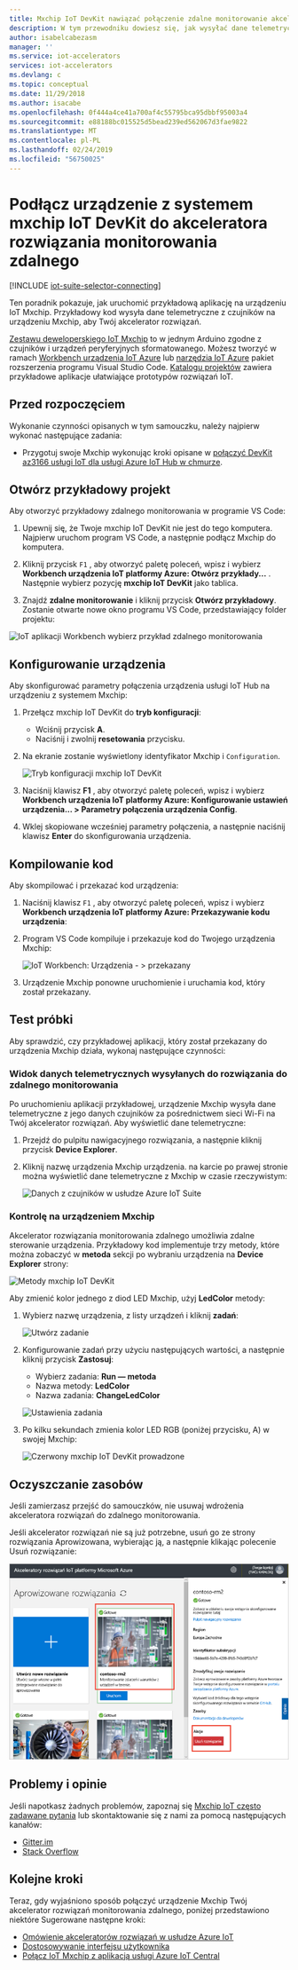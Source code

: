 ```yaml
---
title: Mxchip IoT DevKit nawiązać połączenie zdalne monitorowanie akcelerator rozwiązań — Azure | Dokumentacja firmy Microsoft
description: W tym przewodniku dowiesz się, jak wysyłać dane telemetryczne z czujników na urządzeniu IoT DevKit az3166 usługi do monitorowania zdalnego akcelerator rozwiązań do monitorowania i wizualizacji.
author: isabelcabezasm
manager: ''
ms.service: iot-accelerators
services: iot-accelerators
ms.devlang: c
ms.topic: conceptual
ms.date: 11/29/2018
ms.author: isacabe
ms.openlocfilehash: 0f444a4ce41a700af4c55795bca95dbbf95003a4
ms.sourcegitcommit: e88188bc015525d5bead239ed562067d3fae9822
ms.translationtype: MT
ms.contentlocale: pl-PL
ms.lasthandoff: 02/24/2019
ms.locfileid: "56750025"
---
```

# <a name="connect-an-iot-devkit-device-to-the-remote-monitoring-solution-accelerator"></a>Podłącz urządzenie z systemem mxchip IoT DevKit do akceleratora rozwiązania monitorowania zdalnego

[!INCLUDE [iot-suite-selector-connecting](../../includes/iot-suite-selector-connecting.md)]

Ten poradnik pokazuje, jak uruchomić przykładową aplikację na urządzeniu IoT Mxchip. Przykładowy kod wysyła dane telemetryczne z czujników na urządzeniu Mxchip, aby Twój akcelerator rozwiązań.

[Zestawu deweloperskiego IoT Mxchip](https://aka.ms/iot-devkit) to w jednym Arduino zgodne z czujników i urządzeń peryferyjnych sformatowanego. Możesz tworzyć w ramach [Workbench urządzenia IoT Azure](https://aka.ms/iot-workbench) lub [narzędzia IoT Azure](https://aka.ms/azure-iot-tools) pakiet rozszerzenia programu Visual Studio Code. [Katalogu projektów](https://microsoft.github.io/azure-iot-developer-kit/docs/projects/) zawiera przykładowe aplikacje ułatwiające prototypów rozwiązań IoT.

## <a name="before-you-begin"></a>Przed rozpoczęciem

Wykonanie czynności opisanych w tym samouczku, należy najpierw wykonać następujące zadania:

* Przygotuj swoje Mxchip wykonując kroki opisane w [połączyć DevKit az3166 usługi IoT dla usługi Azure IoT Hub w chmurze](/azure/iot-hub/iot-hub-arduino-iot-devkit-az3166-get-started).

## <a name="open-sample-project"></a>Otwórz przykładowy projekt

Aby otworzyć przykładowy zdalnego monitorowania w programie VS Code:

1. Upewnij się, że Twoje mxchip IoT DevKit nie jest do tego komputera. Najpierw uruchom program VS Code, a następnie podłącz Mxchip do komputera.

1. Kliknij przycisk `F1` , aby otworzyć paletę poleceń, wpisz i wybierz **Workbench urządzenia IoT platformy Azure: Otwórz przykłady...** . Następnie wybierz pozycję **mxchip IoT DevKit** jako tablica.

1. Znajdź **zdalne monitorowanie** i kliknij przycisk **Otwórz przykładowy**. Zostanie otwarte nowe okno programu VS Code, przedstawiający folder projektu:

  ![IoT aplikacji Workbench wybierz przykład zdalnego monitorowania](media/iot-accelerators-arduino-iot-devkit-az3166-devkit-remote-monitoringv2/iot-workbench-example.png)

## <a name="configure-the-device"></a>Konfigurowanie urządzenia

Aby skonfigurować parametry połączenia urządzenia usługi IoT Hub na urządzeniu z systemem Mxchip:

1. Przełącz mxchip IoT DevKit do **tryb konfiguracji**:

    * Wciśnij przycisk **A**.
    * Naciśnij i zwolnij **resetowania** przycisku.

1. Na ekranie zostanie wyświetlony identyfikator Mxchip i `Configuration`.

    ![Tryb konfiguracji mxchip IoT DevKit](media/iot-accelerators-arduino-iot-devkit-az3166-devkit-remote-monitoringv2/devkit-configuration-mode.png)

1. Naciśnij klawisz **F1** , aby otworzyć paletę poleceń, wpisz i wybierz **Workbench urządzenia IoT platformy Azure: Konfigurowanie ustawień urządzenia... > Parametry połączenia urządzenia Config**.

1. Wklej skopiowane wcześniej parametry połączenia, a następnie naciśnij klawisz **Enter** do skonfigurowania urządzenia.

## <a name="build-the-code"></a>Kompilowanie kod

Aby skompilować i przekazać kod urządzenia:

1. Naciśnij klawisz `F1` , aby otworzyć paletę poleceń, wpisz i wybierz **Workbench urządzenia IoT platformy Azure: Przekazywanie kodu urządzenia**:

1. Program VS Code kompiluje i przekazuje kod do Twojego urządzenia Mxchip:

    ![IoT Workbench: Urządzenia - > przekazany](media/iot-accelerators-arduino-iot-devkit-az3166-devkit-remote-monitoringv2/iot-workbench-device-uploaded.png)

1. Urządzenie Mxchip ponowne uruchomienie i uruchamia kod, który został przekazany.

## <a name="test-the-sample"></a>Test próbki

Aby sprawdzić, czy przykładowej aplikacji, który został przekazany do urządzenia Mxchip działa, wykonaj następujące czynności:

### <a name="view-the-telemetry-sent-to-remote-monitoring-solution"></a>Widok danych telemetrycznych wysyłanych do rozwiązania do zdalnego monitorowania

Po uruchomieniu aplikacji przykładowej, urządzenie Mxchip wysyła dane telemetryczne z jego danych czujników za pośrednictwem sieci Wi-Fi na Twój akcelerator rozwiązań. Aby wyświetlić dane telemetryczne:

1. Przejdź do pulpitu nawigacyjnego rozwiązania, a następnie kliknij przycisk **Device Explorer**.

1. Kliknij nazwę urządzenia Mxchip urządzenia. na karcie po prawej stronie można wyświetlić dane telemetryczne z Mxchip w czasie rzeczywistym:

    ![Danych z czujników w usłudze Azure IoT Suite](media/iot-accelerators-arduino-iot-devkit-az3166-devkit-remote-monitoringv2/azure-iot-suite-dashboard.png)

### <a name="control-the-devkit-device"></a>Kontrolę na urządzeniem Mxchip

Akcelerator rozwiązania monitorowania zdalnego umożliwia zdalne sterowanie urządzenia. Przykładowy kod implementuje trzy metody, które można zobaczyć w **metoda** sekcji po wybraniu urządzenia na **Device Explorer** strony:

![Metody mxchip IoT DevKit](media/iot-accelerators-arduino-iot-devkit-az3166-devkit-remote-monitoringv2/azure-iot-suite-methods.png)

Aby zmienić kolor jednego z diod LED Mxchip, użyj **LedColor** metody:

1. Wybierz nazwę urządzenia, z listy urządzeń i kliknij **zadań**:

    ![Utwórz zadanie](media/iot-accelerators-arduino-iot-devkit-az3166-devkit-remote-monitoringv2/azure-iot-suite-job.png)

1. Konfigurowanie zadań przy użyciu następujących wartości, a następnie kliknij przycisk **Zastosuj**:

    * Wybierz zadania: **Run — metoda**
    * Nazwa metody: **LedColor**
    * Nazwa zadania: **ChangeLedColor**

    ![Ustawienia zadania](media/iot-accelerators-arduino-iot-devkit-az3166-devkit-remote-monitoringv2/iot-suite-change-color.png)

1. Po kilku sekundach zmienia kolor LED RGB (poniżej przycisku, A) w swojej Mxchip:

    ![Czerwony mxchip IoT DevKit prowadzone](media/iot-accelerators-arduino-iot-devkit-az3166-devkit-remote-monitoringv2/azure-iot-suite-devkit-led.png)

## <a name="clean-up-resources"></a>Oczyszczanie zasobów

Jeśli zamierzasz przejść do samouczków, nie usuwaj wdrożenia akceleratora rozwiązań do zdalnego monitorowania.

Jeśli akcelerator rozwiązań nie są już potrzebne, usuń go ze strony rozwiązania Aprowizowana, wybierając ją, a następnie klikając polecenie Usuń rozwiązanie:

![Usuwanie rozwiązania](media/quickstart-remote-monitoring-deploy/deletesolution.png)

## <a name="problems-and-feedback"></a>Problemy i opinie

Jeśli napotkasz żadnych problemów, zapoznaj się [Mxchip IoT często zadawane pytania](https://microsoft.github.io/azure-iot-developer-kit/docs/faq/) lub skontaktowanie się z nami za pomocą następujących kanałów:

* [Gitter.im](https://gitter.im/Microsoft/azure-iot-developer-kit)
* [Stack Overflow](https://stackoverflow.com/questions/tagged/iot-devkit)

## <a name="next-steps"></a>Kolejne kroki

Teraz, gdy wyjaśniono sposób połączyć urządzenie Mxchip Twój akcelerator rozwiązań monitorowania zdalnego, poniżej przedstawiono niektóre Sugerowane następne kroki:

* [Omówienie akceleratorów rozwiązań w usłudze Azure IoT](https://docs.microsoft.com/azure/iot-accelerators/)
* [Dostosowywanie interfejsu użytkownika](iot-accelerators-remote-monitoring-customize.md)
* [Połącz IoT Mxchip z aplikacją usługi Azure IoT Central](../iot-central/howto-connect-devkit.md)